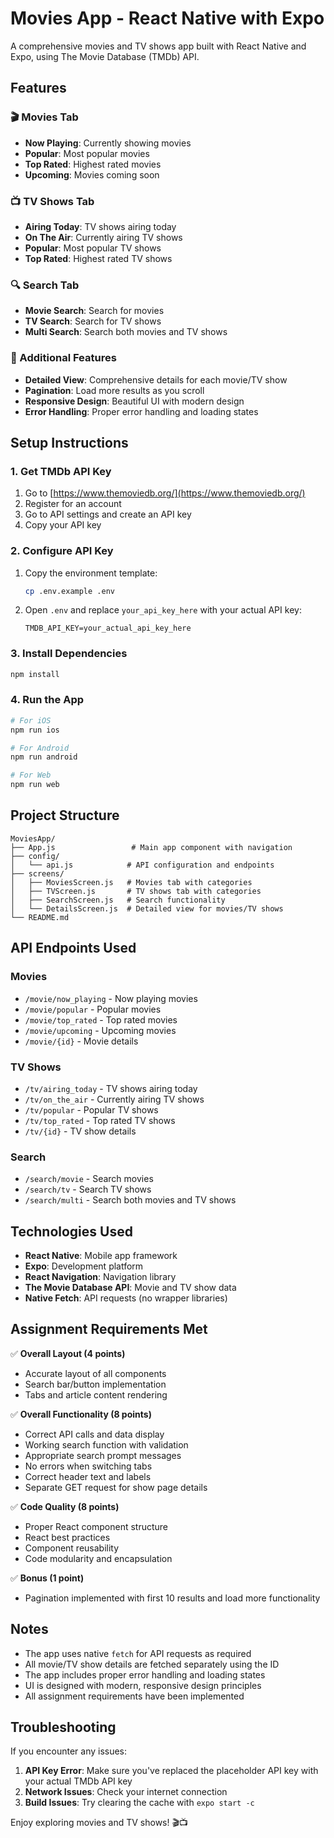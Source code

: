 # Movies App - React Native with Expo

A comprehensive movies and TV shows app built with React Native and Expo, using The Movie Database (TMDb) API.

## Features

### 🎬 Movies Tab
- **Now Playing**: Currently showing movies
- **Popular**: Most popular movies
- **Top Rated**: Highest rated movies
- **Upcoming**: Movies coming soon

### 📺 TV Shows Tab
- **Airing Today**: TV shows airing today
- **On The Air**: Currently airing TV shows
- **Popular**: Most popular TV shows
- **Top Rated**: Highest rated TV shows

### 🔍 Search Tab
- **Movie Search**: Search for movies
- **TV Search**: Search for TV shows
- **Multi Search**: Search both movies and TV shows

### 📱 Additional Features
- **Detailed View**: Comprehensive details for each movie/TV show
- **Pagination**: Load more results as you scroll
- **Responsive Design**: Beautiful UI with modern design
- **Error Handling**: Proper error handling and loading states

## Setup Instructions

### 1. Get TMDb API Key
1. Go to [https://www.themoviedb.org/](https://www.themoviedb.org/)
2. Register for an account
3. Go to API settings and create an API key
4. Copy your API key

### 2. Configure API Key
1. Copy the environment template:
   ```bash
   cp .env.example .env
   ```
2. Open `.env` and replace `your_api_key_here` with your actual API key:
   ```
   TMDB_API_KEY=your_actual_api_key_here
   ```

### 3. Install Dependencies
```bash
npm install
```

### 4. Run the App
```bash
# For iOS
npm run ios

# For Android
npm run android

# For Web
npm run web
```

## Project Structure

```
MoviesApp/
├── App.js                 # Main app component with navigation
├── config/
│   └── api.js            # API configuration and endpoints
├── screens/
│   ├── MoviesScreen.js   # Movies tab with categories
│   ├── TVScreen.js       # TV shows tab with categories
│   ├── SearchScreen.js   # Search functionality
│   └── DetailsScreen.js  # Detailed view for movies/TV shows
└── README.md
```

## API Endpoints Used

### Movies
- `/movie/now_playing` - Now playing movies
- `/movie/popular` - Popular movies
- `/movie/top_rated` - Top rated movies
- `/movie/upcoming` - Upcoming movies
- `/movie/{id}` - Movie details

### TV Shows
- `/tv/airing_today` - TV shows airing today
- `/tv/on_the_air` - Currently airing TV shows
- `/tv/popular` - Popular TV shows
- `/tv/top_rated` - Top rated TV shows
- `/tv/{id}` - TV show details

### Search
- `/search/movie` - Search movies
- `/search/tv` - Search TV shows
- `/search/multi` - Search both movies and TV shows

## Technologies Used

- **React Native**: Mobile app framework
- **Expo**: Development platform
- **React Navigation**: Navigation library
- **The Movie Database API**: Movie and TV show data
- **Native Fetch**: API requests (no wrapper libraries)

## Assignment Requirements Met

✅ **Overall Layout (4 points)**
- Accurate layout of all components
- Search bar/button implementation
- Tabs and article content rendering

✅ **Overall Functionality (8 points)**
- Correct API calls and data display
- Working search function with validation
- Appropriate search prompt messages
- No errors when switching tabs
- Correct header text and labels
- Separate GET request for show page details

✅ **Code Quality (8 points)**
- Proper React component structure
- React best practices
- Component reusability
- Code modularity and encapsulation

✅ **Bonus (1 point)**
- Pagination implemented with first 10 results and load more functionality

## Notes

- The app uses native `fetch` for API requests as required
- All movie/TV show details are fetched separately using the ID
- The app includes proper error handling and loading states
- UI is designed with modern, responsive design principles
- All assignment requirements have been implemented

## Troubleshooting

If you encounter any issues:

1. **API Key Error**: Make sure you've replaced the placeholder API key with your actual TMDb API key
2. **Network Issues**: Check your internet connection
3. **Build Issues**: Try clearing the cache with `expo start -c`

Enjoy exploring movies and TV shows! 🎬📺
